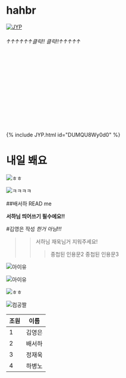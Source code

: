 # hahbr


[![JYP](https://img.youtube.com/vi/DUMQU8Wy0d0/maxresdefault.jpg)](https://www.youtube.com/watch?v=DUMQU8Wy0d0)  
###### ↑↑↑↑↑↑클릭!! 클릭!!↑↑↑↑↑

<br><br><br><br><br><br><br><br><br><br><br>


{% include JYP.html id="DUMQU8Wy0d0" %}


# 내일 봬요
![ㅎㅎ](https://encrypted-tbn0.gstatic.com/images?q=tbn:ANd9GcSEtnwo_s53eo5LW8X4WGOH1AD8cTWNB2DRbDVGeNfO0VzhYXoJbjV7hueAA9la1lCusrM&usqp=CAU)




![ㅋㅋㅋㅋ](https://blog.kakaocdn.net/dn/cxcOnC/btqGX23RtwQ/NFv6znf4QEak4goaflDbM0/img.jpg)





                     

##배서하 READ me

__서하님 띄어쓰기 필수에요!!__


#김영은 작성 _한거 아님!!!_
>> 서하님 재욱님거 지워주세요!
>>> 중첩된 인용문2
>>> 중첩된 인용문3
>>> 

![아이유](http://file2.nocutnews.co.kr/newsroom/image/2019/11/19/20191119092356684958_0_768_768.jpg)

![아이유](https://w.namu.la/s/40de86374ddd74756b31d4694a7434ee9398baa51fa5ae72d28f2eeeafdadf0c475c55c58e29a684920e0d6a42602b339f8aaf6d19764b04405a0f8bee7f598d2922db9475579419aac4635d0a71fdb8a4b2343cb550e6ed93e13c1a05cede75)

![ㅎㅎ](https://search.pstatic.net/common/?src=http%3A%2F%2Fblogfiles.naver.net%2FMjAyMTAxMTdfMTcw%2FMDAxNjEwODkxMDQ0NjU2.j4jwki5HypOaHzk2-5_b0yLlMBBToKL184UA2iyP5Uwg.BwZMHc6X9Ajq-6dzMHHNZTRj0fuG-tI24OFuUcj8w_Ug.JPEG.sy4256%2Foutput_361991143.jpg&type=sc960_832)

![컴공짤](https://cdn.clien.net/web/api/file/F03/11193449/82140da86eecc4.jpg?w=500&h=1000)

|조원|이름|
|--|--|
|1|김영은|
|2|배서하|
|3|정재욱|
|4|하병노|
